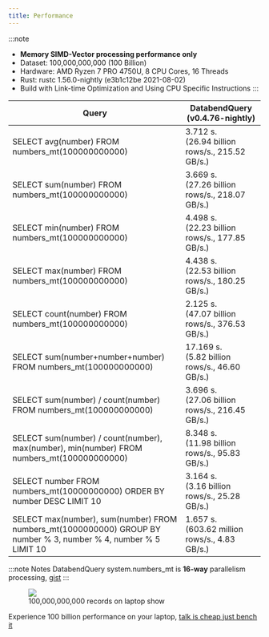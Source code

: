 ```yaml
---
title: Performance
---
```


:::note
* **Memory SIMD-Vector processing performance only**
* Dataset: 100,000,000,000 (100 Billion)
* Hardware: AMD Ryzen 7 PRO 4750U, 8 CPU Cores, 16 Threads
* Rust: rustc 1.56.0-nightly (e3b1c12be 2021-08-02)
* Build with Link-time Optimization and Using CPU Specific Instructions
:::

| Query                                                                                                            | DatabendQuery (v0.4.76-nightly)                      |
|------------------------------------------------------------------------------------------------------------------|------------------------------------------------------|
| SELECT avg(number) FROM numbers_mt(100000000000)                                                                 | 3.712 s.<br /> (26.94 billion rows/s., 215.52 GB/s.) |
| SELECT sum(number) FROM numbers_mt(100000000000)                                                                 | 3.669 s.<br /> (27.26 billion rows/s., 218.07 GB/s.) |
| SELECT min(number) FROM numbers_mt(100000000000)                                                                 | 4.498 s.<br /> (22.23 billion rows/s., 177.85 GB/s.) |
| SELECT max(number) FROM numbers_mt(100000000000)                                                                 | 4.438 s.<br /> (22.53 billion rows/s., 180.25 GB/s.) |
| SELECT count(number) FROM numbers_mt(100000000000)                                                               | 2.125 s.<br /> (47.07 billion rows/s., 376.53 GB/s.) |
| SELECT sum(number+number+number) FROM numbers_mt(100000000000)                                                   | 17.169 s.<br /> (5.82 billion rows/s., 46.60 GB/s.)  |
| SELECT sum(number) / count(number) FROM numbers_mt(100000000000)                                                 | 3.696 s.<br /> (27.06 billion rows/s., 216.45 GB/s.) |
| SELECT sum(number) / count(number), max(number), min(number) FROM numbers_mt(100000000000)                       | 8.348 s.<br /> (11.98 billion rows/s., 95.83 GB/s.)  |
| SELECT number FROM numbers_mt(10000000000) ORDER BY number DESC LIMIT 10                                         | 3.164 s.<br /> (3.16 billion rows/s., 25.28 GB/s.)   |
| SELECT max(number), sum(number) FROM numbers_mt(1000000000) GROUP BY number % 3, number % 4, number % 5 LIMIT 10 | 1.657 s.<br /> (603.62 million rows/s., 4.83 GB/s.)  |

:::note Notes
DatabendQuery system.numbers_mt is **16-way** parallelism processing, [gist](https://gist.github.com/BohuTANG/ab211a47c1493b9ecd01bf99a7731037)
:::

<figure>
  <img src="https://datafuse-1253727613.cos.ap-hongkong.myqcloud.com/datafuse-avg-100b.gif"/>
  <figcaption>100,000,000,000 records on laptop show</figcaption>
</figure>

Experience 100 billion performance on your laptop, [talk is cheap just bench it](/user)
